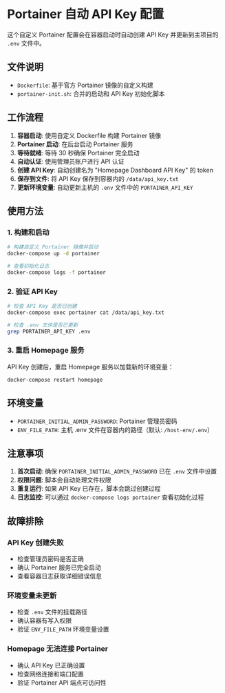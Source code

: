 # Portainer 自动 API Key 配置

这个自定义 Portainer 配置会在容器启动时自动创建 API Key 并更新到主项目的 `.env` 文件中。

## 文件说明

- `Dockerfile`: 基于官方 Portainer 镜像的自定义构建
- `portainer-init.sh`: 合并的启动和 API Key 初始化脚本

## 工作流程

1. **容器启动**: 使用自定义 Dockerfile 构建 Portainer 镜像
2. **Portainer 启动**: 在后台启动 Portainer 服务
3. **等待就绪**: 等待 30 秒确保 Portainer 完全启动
4. **自动认证**: 使用管理员账户进行 API 认证
5. **创建 API Key**: 自动创建名为 "Homepage Dashboard API Key" 的 token
6. **保存到文件**: 将 API Key 保存到容器内的 `/data/api_key.txt`
7. **更新环境变量**: 自动更新主机的 `.env` 文件中的 `PORTAINER_API_KEY`

## 使用方法

### 1. 构建和启动
```bash
# 构建自定义 Portainer 镜像并启动
docker-compose up -d portainer

# 查看初始化日志
docker-compose logs -f portainer
```

### 2. 验证 API Key
```bash
# 检查 API Key 是否已创建
docker-compose exec portainer cat /data/api_key.txt

# 检查 .env 文件是否已更新
grep PORTAINER_API_KEY .env
```

### 3. 重启 Homepage 服务
API Key 创建后，重启 Homepage 服务以加载新的环境变量：
```bash
docker-compose restart homepage
```

## 环境变量

- `PORTAINER_INITIAL_ADMIN_PASSWORD`: Portainer 管理员密码
- `ENV_FILE_PATH`: 主机 .env 文件在容器内的路径（默认: `/host-env/.env`）

## 注意事项

1. **首次启动**: 确保 `PORTAINER_INITIAL_ADMIN_PASSWORD` 已在 `.env` 文件中设置
2. **权限问题**: 脚本会自动处理文件权限
3. **重复运行**: 如果 API Key 已存在，脚本会跳过创建过程
4. **日志监控**: 可以通过 `docker-compose logs portainer` 查看初始化过程

## 故障排除

### API Key 创建失败
- 检查管理员密码是否正确
- 确认 Portainer 服务已完全启动
- 查看容器日志获取详细错误信息

### 环境变量未更新
- 检查 `.env` 文件的挂载路径
- 确认容器有写入权限
- 验证 `ENV_FILE_PATH` 环境变量设置

### Homepage 无法连接 Portainer
- 确认 API Key 已正确设置
- 检查网络连接和端口配置
- 验证 Portainer API 端点可访问性